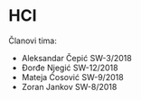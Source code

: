 # HCI

Članovi tima:

- Aleksandar Čepić SW-3/2018
- Đorđe Njegić SW-12/2018
- Mateja Ćosović SW-9/2018
- Zoran Jankov SW-8/2018
